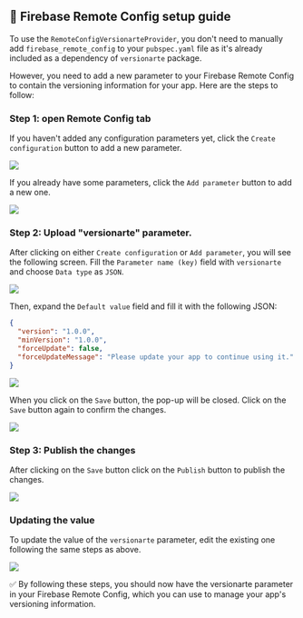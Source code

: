 ## 🚜 Firebase Remote Config setup guide

To use the `RemoteConfigVersionarteProvider`, you don't need to manually add `firebase_remote_config` to your `pubspec.yaml` file as it's already included as a dependency of `versionarte` package.

However, you need to add a new parameter to your Firebase Remote Config to contain the versioning information for your app. Here are the steps to follow:

### Step 1: open Remote Config tab
If you haven't added any configuration parameters yet, click the `Create configuration` button to add a new parameter. 

![](https://raw.githubusercontent.com/kamranbekirovyz/versionarte/main/assets/remote-config-setup/create-configuration.png)

If you already have some parameters, click the `Add parameter` button to add a new one.

![](https://raw.githubusercontent.com/kamranbekirovyz/versionarte/main/assets/remote-config-setup/add-parameter.png)

### Step 2: Upload "versionarte" parameter.

After clicking on either `Create configuration` or `Add parameter`, you will see the following screen. Fill the `Parameter name (key)` field with `versionarte` and choose `Data type` as `JSON`. 

![](https://raw.githubusercontent.com/kamranbekirovyz/versionarte/main/assets/remote-config-setup/name-and-value.png)

Then, expand the `Default value` field and fill it with the following JSON:

```json
{
  "version": "1.0.0",
  "minVersion": "1.0.0",
  "forceUpdate": false,
  "forceUpdateMessage": "Please update your app to continue using it."
}
```

![](https://raw.githubusercontent.com/kamranbekirovyz/versionarte/main/assets/remote-config-setup/add-value.png)

When you click on the `Save` button, the pop-up will be closed. Click on the `Save` button again to confirm the changes.

![](https://raw.githubusercontent.com/kamranbekirovyz/versionarte/main/assets/remote-config-setup/save-parameter.png)

### Step 3: Publish the changes

After clicking on the `Save` button click on the `Publish` button to publish the changes.

![](https://raw.githubusercontent.com/kamranbekirovyz/versionarte/main/assets/remote-config-setup/publish-changes.png)

### Updating the value

To update the value of the `versionarte` parameter, edit the existing one following the same steps as above.

![](https://raw.githubusercontent.com/kamranbekirovyz/versionarte/main/assets/remote-config-setup/edit-value.png)

✅ By following these steps, you should now have the versionarte parameter in your Firebase Remote Config, which you can use to manage your app's versioning information.